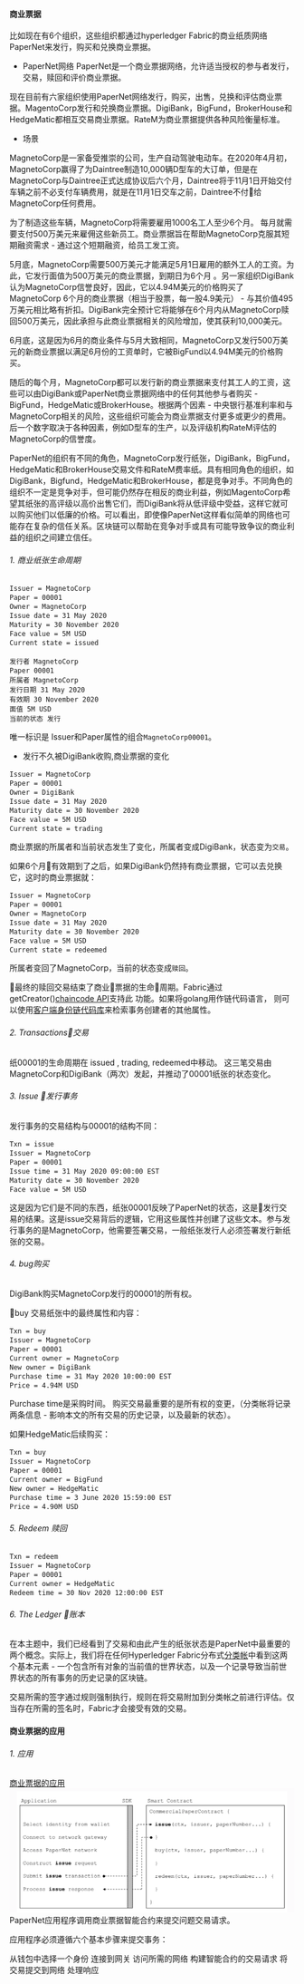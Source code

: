 #### 商业票据
 比如现在有6个组织，这些组织都通过hyperledger Fabric的商业纸质网络PaperNet来发行，购买和兑换商业票据。

 - PaperNet网络
 PaperNet是一个商业票据网络，允许适当授权的参与者发行，交易，赎回和评价商业票据。

现在目前有六家组织使用PaperNet网络发行，购买，出售，兑换和评估商业票据。MagentoCorp发行和兑换商业票据。DigiBank，BigFund，BrokerHouse和HedgeMatic都相互交易商业票据。RateM为商业票据提供各种风险衡量标准。

- 场景

MagnetoCorp是一家备受推崇的公司，生产自动驾驶电动车。在2020年4月初，MagnetoCorp赢得了为Daintree制造10,000辆D型车的大订单，但是在MagnetoCorp与Daintree正式达成协议后六个月，Daintree将于11月1日开始交付车辆之前不必支付车辆费用，就是在11月1日交车之前，Daintree不付给MagnetoCorp任何费用。

为了制造这些车辆，MagnetoCorp将需要雇用1000名工人至少6个月。 每月就需要支付500万美元来雇佣这些新员工。商业票据旨在帮助MagnetoCorp克服其短期融资需求 - 通过这个短期融资，给员工发工资。

5月底，MagnetoCorp需要500万美元才能满足5月1日雇用的额外工人的工资。为此，它发行面值为500万美元的商业票据，到期日为6个月 。另一家组织DigiBank认为MagnetoCorp信誉良好，因此，它以4.94M美元的价格购买了MagnetoCorp 6个月的商业票据（相当于股票，每一股4.9美元） - 与其价值495万美元相比略有折扣。DigiBank完全预计它将能够在6个月内从MagnetoCorp赎回500万美元，因此承担与此商业票据相关的风险增加，使其获利10,000美元。

6月底，这是因为6月的商业条件与5月大致相同，MagnetoCorp又发行500万美元的新商业票据以满足6月份的工资单时，它被BigFund以4.94M美元的价格购买。

随后的每个月，MagnetoCorp都可以发行新的商业票据来支付其工人的工资，这些可以由DigiBank或​​PaperNet商业票据网络中的任何其他参与者购买 - BigFund，HedgeMatic或BrokerHouse。根据两个因素 - 中央银行基准利率和与MagnetoCorp相关的风险，这些组织可能会为商业票据支付更多或更少的费用。后一个数字取决于各种因素，例如D型车的生产，以及评级机构RateM评估的MagnetoCorp的信誉度。

PaperNet的组织有不同的角色，MagnetoCorp发行纸张，DigiBank，BigFund，HedgeMatic和BrokerHouse交易文件和RateM费率纸。具有相同角色的组织，如DigiBank，Bigfund，HedgeMatic和BrokerHouse，都是竞争对手。不同角色的组织不一定是竞争对手，但可能仍然存在相反的商业利益，例如MagentoCorp希望其纸张的高评级以高价出售它们，而DigiBank将从低评级中受益，这样它就可以购买他们以低廉的价格。可以看出，即使像PaperNet这样看似简单的网络也可能存在复杂的信任关系。区块链可以帮助在竞争对手或具有可能导致争议的商业利益的组织之间建立信任。

###### 1. 商业纸张生命周期
```
Issuer = MagnetoCorp
Paper = 00001
Owner = MagnetoCorp
Issue date = 31 May 2020
Maturity = 30 November 2020
Face value = 5M USD
Current state = issued

发行者 MagnetoCorp
Paper 00001
所属者 MagnetoCorp
发行日期 31 May 2020
有效期 30 November 2020
面值 5M USD
当前的状态 发行
```
唯一标识是 Issuer和Paper属性的组合```MagnetoCorp00001```。

- 发行不久被DigiBank收购,商业票据的变化

```
Issuer = MagnetoCorp
Paper = 00001
Owner = DigiBank
Issue date = 31 May 2020
Maturity date = 30 November 2020
Face value = 5M USD
Current state = trading
```
商业票据的所属者和当前状态发生了变化，所属者变成DigiBank，状态变为```交易```。

如果6个月有效期到了之后，如果DigiBank仍然持有商业票据，它可以去兑换它，这时的商业票据就：
```
Issuer = MagnetoCorp
Paper = 00001
Owner = MagnetoCorp
Issue date = 31 May 2020
Maturity date = 30 November 2020
Face value = 5M USD
Current state = redeemed
```
所属者变回了MagnetoCorp，当前的状态变成```赎回```。

最终的赎回交易结束了商业票据的生命周期。Fabric通过getCreator()<a href='https://github.com/hyperledger/fabric-chaincode-node/blob/master/fabric-shim/lib/stub.js#L293'>chaincode API</a>支持此 功能。如果将golang用作链代码语言， 则可以使用<a href='https://github.com/hyperledger/fabric/blob/master/core/chaincode/shim/ext/cid/README.md'>客户端身份链代码库</a>来检索事务创建者的其他属性。

###### 2. Transactions交易
纸00001的生命周期在 issued , trading, redeemed中移动。
这三笔交易由MagnetoCorp和DigiBank（两次）发起，并推动了00001纸张的状态变化。

###### 3. Issue 发行事务

发行事务的交易结构与00001的结构不同：
```
Txn = issue
Issuer = MagnetoCorp
Paper = 00001
Issue time = 31 May 2020 09:00:00 EST
Maturity date = 30 November 2020
Face value = 5M USD
```
这是因为它们是不同的东西，纸张00001反映了PaperNet的状态，这是发行交易的结果。这是issue交易背后的逻辑，它用这些属性并创建了这些文本。参与发行事务的是MagnetoCorp，他需要签署交易，一般纸张发行人必须签署发行新纸张的交易。

###### 4. bug购买
DigiBank购买MagnetoCorp发行的00001的所有权。

buy 交易纸张中的最终属性和内容：
```
Txn = buy
Issuer = MagnetoCorp
Paper = 00001
Current owner = MagnetoCorp
New owner = DigiBank
Purchase time = 31 May 2020 10:00:00 EST
Price = 4.94M USD
```
Purchase time是采购时间。 购买交易最重要的是所有权的变更，（分类帐将记录两条信息 - 影响本文的所有交易的历史记录，以及最新的状态）。

如果HedgeMatic后续购买：
```
Txn = buy
Issuer = MagnetoCorp
Paper = 00001
Current owner = BigFund
New owner = HedgeMatic
Purchase time = 3 June 2020 15:59:00 EST
Price = 4.90M USD
```

###### 5. Redeem 赎回
```
Txn = redeem
Issuer = MagnetoCorp
Paper = 00001
Current owner = HedgeMatic
Redeem time = 30 Nov 2020 12:00:00 EST
```

###### 6. The Ledger 账本
在本主题中，我们已经看到了交易和由此产生的纸张状态是PaperNet中最重要的两个概念。实际上，我们将在任何Hyperledger Fabric分布式<a href='https://hyperledger-fabric.readthedocs.io/en/release-1.4/ledger/ledger.html'>分类帐</a>中看到这两个基本元素 - 一个包含所有对象的当前值的世界状态，以及一个记录导致当前世界状态的所有事务的历史记录的区块链。

交易所需的签字通过规则强制执行，规则在将交易附加到分类帐之前进行评估。仅当存在所需的签名时，Fabric才会接受有效的交易。


#### 商业票据的应用

###### 1. 应用
<a href='https://hyperledger-fabric.readthedocs.io/en/release-1.4/developapps/application.html'>商业票据的应用</a>
<img src='./img/application.png'>
PaperNet应用程序调用商业票据智能合约来提交问题交易请求。

应用程序必须遵循六个基本步骤来提交事务：

从钱包中选择一个身份
连接到网关
访问所需的网络
构建智能合约的交易请求
将交易提交到网络
处理响应
